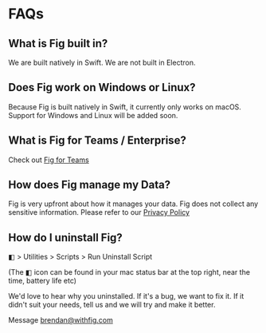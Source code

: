 # FAQs

## What is Fig built in?

We are built natively in Swift. We are not built in Electron.

## Does Fig work on Windows or Linux?

Because Fig is built natively in Swift, it currently only works on macOS. Support for Windows and Linux will be added soon.

## What is Fig for Teams / Enterprise?

Check out [Fig for Teams](notion://www.notion.so/other/fig-for-teams)

## How does Fig manage my Data?

Fig is very upfront about how it manages your data. Fig does not collect any sensitive information. Please refer to our [Privacy Policy](https://withfig.com/privacy)

## How do I uninstall Fig?

◧ > Utilities > Scripts > Run Uninstall Script

(The ◧ icon can be found in your mac status bar at the top right, near the time, battery life etc)

We'd love to hear why you uninstalled. If it's a bug, we want to fix it. If it didn't suit your needs, tell us and we will try and make it better.

Message [brendan@withfig.com](mailto:brendan@withfig.com)